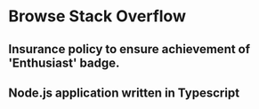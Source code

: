 # Browse Stack Overflow
## Insurance policy to ensure achievement of 'Enthusiast' badge.
## Node.js application written in Typescript 
